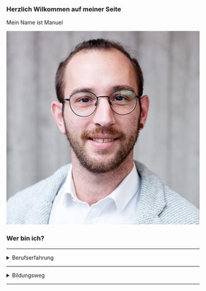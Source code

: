### Herzlich Wilkommen auf meiner Seite

Mein Name ist Manuel

![This is an image](1620108214591.jpg)

### Wer bin ich?

-------
<details><summary>Berufserfahrung</summary><blockquote><p>
    <details>
    <summary>Manager IT & Kommunikation, Sodecia Automotive Saarlouis GmbH </summary>
    <p>
    
* Mitarbeiterverantwortung 
* Projektmanagement für SAP Implementierung
    * Statusmeetings und Reporting
    * Koordination und Abstimmung mit Stakeholdern und Fachbereichen
    * Kooperation mit Beratungsunternehmen
* Support der Key & End User
    * Workshops, Training und Feedbackrunden
* Stammdatenmanagement
* Ansprechpartner für Industie 4.0
        </p>    
    </details>
-------   
<details>
<summary>Business Consultant Manufacturing & Automotive, Scheer GmbH </summary>
<p>
    
* SAP PEO und Stammdatenmanagement
* Systemkonfiguration und Anwendung SAP Manufacturing for Production Engineering & Operations
* Digitalisierung in der Produktion
* Umsetzungsstategie für Product Lifecycle Management im Engineering
    * Stücklistentransformation DBOM-EBOM-MBOM
    * Kollaborationsstrategie für den gesamten Wertschöpfungsprozess
    * Produktionsentwicklungsprozess  
* Prozessanalyse in der diskreten Fertigung
    * Prozessmodellierung-/entwicklung und Automatisierung (RPA)
    * Organisationsentwicklung
* Kompetenzerweiterung
    * Entwicklung eines Digitalen Zwillings
    * Künstliche Intelligenz in der Produktion
        </p>      
    </details>
-------
<details>
<summary> Qualitätsprüfer, AG der Dillinger Hüttenwerke </summary>
<p>
    
* Maß-/ Endkontrolle von Zahnstangen, Blechen, Behälterböden
* Überwachung und Freigabe von Bauteilen
* Zertifizierung von Bauteilen durch Abnahmezeugnisse 
        </p>
    </details>
-------     
<details>
<summary>CNC - Dreher, AG der Dillinger Hüttenwerke </summary>
<p>

* Selbstständige Planung von Dreharbeiten (Material, Drehwerkzeuge)
* Erstellung von Drehprogrammen
* Herstellung von Drehteilen in Einzelteil-/ Kleinserienfertigung (Wellen, Deckel, Zapfen)
        </p>
    </details>
-------
<details>
<summary>Produktionsmitarbeiter, AG der Dillinger Hüttenwerke </summary>
<p>
    
* Herstellung von Blechproben nach Norm (Sägen, Schleifen, Drehen, Fräsen)
* Koordination von Wärmebehandlungen von Blechproben nach Glühparametern
        </p>    
    </details>
-------
</p>
</details>
    
-------
    
<details>
<summary>Bildungsweg</summary><p>
  
### Master of Engineering - Engineering and Management - (Note: 1,6)
Hochschule für Technik und Wirtschaft des Saarlandes, Saarbrücken

Schwerpunkt: Industrielle Produktion

Thema der Masterarbeit: „Konzept eines Nest-Greifer-Moduls als Teil einer
Schraubenbereitstellung für Direktverschraubungen“ 

### Bachelor of Engineering - Maschinenbau & Prozesstechnik -  (Note: 2,6)
Hochschule für Technik und Wirtschaft des Saarlandes, Saarbrücken

Schwerpunkt: Industrielle Produktion

Auslandssemester in Schweden am Production Technology Center, Trollhättan

Thema der Bachelorarbeit: „Development and Implementation of an Automated Robotic Nailgun System“

### Staatlich geprüfter Maschinentechniker (Note: 3,1)
Balthasar-Neumann-Technikum, Trier

Thema der Technikerarbeit: „Lochbrennschneidvorrichtung für Behälterböden“

### Ausbildung zum Zerspanungsmechaniker

</p>
</details>

-----------
  
